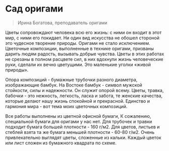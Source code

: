 # Сад оригами


> Ирина Богатова, преподаватель оригами

Цветы сопровождают человека всю его жизнь: с ними он входит в этот мир, с ними его покидает. Ни один вид искусства не обошел стороной это чудесное творение природы. Оригами не стало исключением. Цветочные композиции, выполненные в технике оригами, призваны дарить людям радость, вызывать добрые чувства. Цветы в этих работах не срезаны в полном расцвете сил, в них вдохнули жизнь человеческие руки, сделали их вечно цветущими. Это маленькие уголки «живой природы». 

Опора композиций - бумажные трубочки разного диаметра, изображающие бамбук. На Востоке бамбук - символ мужской стойкости, силы и надежности. Он служит опорой всему. Цветы, травка, бабочки - это нежность, легкость, ласка и забота, те женские качества, которые делают нашу жизнь спокойной и прекрасной. Единство и гармония мира - вот тема моих цветочных композиций. 

Все работы выполнены из цветной офисной бумаги, К сожалению, специальной бумаги для оригами у нас нет. Для трубочек и травки подходит бумага большей плотности - 160 г/м2. Для цветов, листьев и стеблей взята та же бумага меньшей плотности - 60-80 г/м2. Очень привлекательно выглядят цветы, сложенные из кальки. Каждый цветок или лист сложен из бумажного квадрата по схеме. 